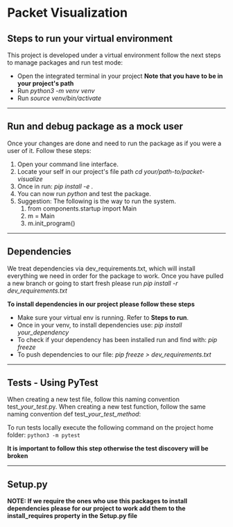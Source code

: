 # Packet Visualization

## Steps to run your virtual environment
This project is developed under a virtual environment follow the next steps to manage packages and run test mode:
- Open the integrated terminal in your project **Note that you have to be in your project's path**
- Run *python3 -m venv venv*
- Run *source venv/bin/activate*
***
## Run and debug package as a mock user
Once your changes are done and need to run the package as if you were a user of it. 
Follow these steps:
1. Open your command line interface.
2. Locate your self in our project's file path *cd your/path-to/packet-visualize*
3. Once in run: *pip install -e .*
4. You can now run *python* and test the package. 
5. Suggestion: The following is the way to run the system.
   1. from components.startup import Main
   2. m = Main
   3. m.init_program()
***
## Dependencies
We treat dependencies via dev_requirements.txt, which will install everything we need in order for the package to work.
Once you have pulled a new branch or going to start fresh please run *pip install -r dev_requirements.txt*

**To install dependencies in our project please follow these steps**
- Make sure your virtual env is running. Refer to **Steps to run**.
- Once in your venv, to install dependencies use: *pip install your_dependency*
- To check if your dependency has been installed run and find with: *pip freeze*
- To push dependencies to our file: *pip freeze > dev_requirements.txt*
***
## Tests - Using PyTest
When creating a new test file, follow this naming convention test_*your_test*.py.
When creating a new test function, follow the same naming convention def test_*your_test_method*:

To run tests locally execute the following command on the project home folder: 
`python3 -m pytest`

**It is important to follow this step otherwise the test discovery will be broken**
***
## Setup.py
**NOTE: If we require the ones who use this packages to install dependencies please for our project to work add them to the install_requires property in the Setup.py file** 
